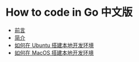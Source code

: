 # How to code in Go 中文版

- [前言](https://github.com/xueyuanjun/how-to-code-in-go/blob/master/perface.md)
- [简介](https://github.com/xueyuanjun/how-to-code-in-go/blob/master/introduction.md)
- [如何在 Ubuntu 搭建本地开发环境](https://github.com/xueyuanjun/how-to-code-in-go/blob/master/ubuntu.md)
- [如何在 MacOS 搭建本地开发环境](https://github.com/xueyuanjun/how-to-code-in-go/blob/master/macos.md)
